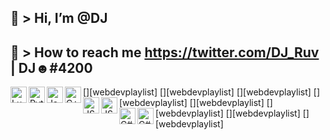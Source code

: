 🍝 > Hi, I’m @DJ
-----------
🦜 > How to reach me https://twitter.com/DJ_Ruv | DJ☻#4200
-----------
[<img align="left" alt="Lua" width="26px" src="https://upload.wikimedia.org/wikipedia/commons/thumb/c/cf/Lua-Logo.svg/1200px-Lua-Logo.svg.png">][webdevplaylist]
[<img align="left" alt="Python" width="26px" src="https://lh3.googleusercontent.com/proxy/KO-CSK8gyaAlVQ52A1mPqP2G826uY4yjDzrV5na4IU3rk5VMghgb4sS62hdTpLUEfvB_RLXA4GqCP_MQBD9Y06Bxa0iLWpDECWAXJ0EXkvqFTWnjW1x5xALM7tqWrjQ73Ig">][webdevplaylist]
[<img align="left" alt="Java" width="26px" src="https://cdn.iconscout.com/icon/free/png-256/java-59-1174952.png">][webdevplaylist]
[<img align="left" alt="C++" width="26px" src="https://upload.wikimedia.org/wikipedia/commons/thumb/1/18/ISO_C%2B%2B_Logo.svg/1200px-ISO_C%2B%2B_Logo.svg.png">][webdevplaylist]
[<img align="left" alt="JS" width="26px" src="https://html5hive.org/wp-content/uploads/2014/06/js_800x800.jpg">][webdevplaylist]
[<img align="left" alt="JS" width="26px" src="https://html5hive.org/wp-content/uploads/2014/06/js_800x800.jpg">][webdevplaylist]
[<img align="left" alt="C#" width="26px" src="https://fwangzones.com/wp-content/uploads/2020/08/C.png">][webdevplaylist]
[<img align="left" alt="C#" width="26px" src="https://fwangzones.com/wp-content/uploads/2020/08/C.png">][webdevplaylist]
